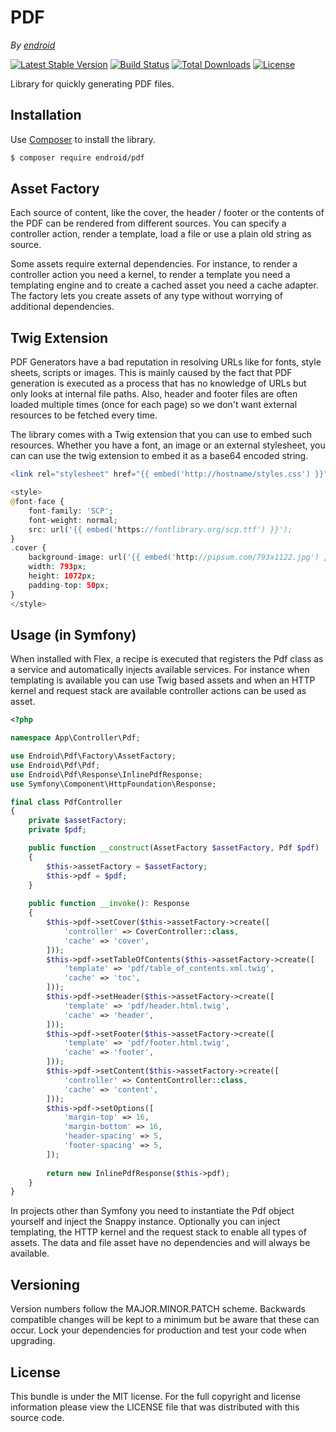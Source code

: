 # PDF

*By [endroid](https://endroid.nl/)*

[![Latest Stable Version](http://img.shields.io/packagist/v/endroid/pdf.svg)](https://packagist.org/packages/endroid/pdf)
[![Build Status](http://img.shields.io/travis/endroid/pdf.svg)](http://travis-ci.org/endroid/pdf)
[![Total Downloads](http://img.shields.io/packagist/dt/endroid/pdf.svg)](https://packagist.org/packages/endroid/pdf)
[![License](http://img.shields.io/packagist/l/endroid/pdf.svg)](https://packagist.org/packages/endroid/pdf)

Library for quickly generating PDF files.

## Installation

Use [Composer](https://getcomposer.org/) to install the library.

``` bash
$ composer require endroid/pdf
```

## Asset Factory

Each source of content, like the cover, the header / footer or the contents of
the PDF can be rendered from different sources. You can specify a controller
action, render a template, load a file or use a plain old string as source.

Some assets require external dependencies. For instance, to render a controller
action you need a kernel, to render a template you need a templating engine and
to create a cached asset you need a cache adapter. The factory lets you create
assets of any type without worrying of additional dependencies.

## Twig Extension

PDF Generators have a bad reputation in resolving URLs like for fonts, style
sheets, scripts or images. This is mainly caused by the fact that PDF generation
is executed as a process that has no knowledge of URLs but only looks at internal
file paths. Also, header and footer files are often loaded multiple times (once
for each page) so we don't want external resources to be fetched every time.

The library comes with a Twig extension that you can use to embed such resources.
Whether you have a font, an image or an external stylesheet, you can can use the
twig extension to embed it as a base64 encoded string.

```php
<link rel="stylesheet" href="{{ embed('http://hostname/styles.css') }}">

<style>
@font-face {
    font-family: 'SCP';
    font-weight: normal;
    src: url('{{ embed('https://fontlibrary.org/scp.ttf') }}');
}
.cover {
    background-image: url('{{ embed('http://pipsum.com/793x1122.jpg') }}');
    width: 793px;
    height: 1072px;
    padding-top: 50px;
}
</style>
```

## Usage (in Symfony)

When installed with Flex, a recipe is executed that registers the Pdf class as
a service and automatically injects available services. For instance when
templating is available you can use Twig based assets and when an HTTP kernel
and request stack are available controller actions can be used as asset.

```php
<?php

namespace App\Controller\Pdf;

use Endroid\Pdf\Factory\AssetFactory;
use Endroid\Pdf\Pdf;
use Endroid\Pdf\Response\InlinePdfResponse;
use Symfony\Component\HttpFoundation\Response;

final class PdfController
{
    private $assetFactory;
    private $pdf;

    public function __construct(AssetFactory $assetFactory, Pdf $pdf)
    {
        $this->assetFactory = $assetFactory;
        $this->pdf = $pdf;
    }
    
    public function __invoke(): Response
    {
        $this->pdf->setCover($this->assetFactory->create([
            'controller' => CoverController::class,
            'cache' => 'cover',
        ]));
        $this->pdf->setTableOfContents($this->assetFactory->create([
            'template' => 'pdf/table_of_contents.xml.twig',
            'cache' => 'toc',
        ]));
        $this->pdf->setHeader($this->assetFactory->create([
            'template' => 'pdf/header.html.twig',
            'cache' => 'header',
        ]));
        $this->pdf->setFooter($this->assetFactory->create([
            'template' => 'pdf/footer.html.twig',
            'cache' => 'footer',
        ]));
        $this->pdf->setContent($this->assetFactory->create([
            'controller' => ContentController::class,
            'cache' => 'content',
        ]));
        $this->pdf->setOptions([
            'margin-top' => 16,
            'margin-bottom' => 16,
            'header-spacing' => 5,
            'footer-spacing' => 5,
        ]);
        
        return new InlinePdfResponse($this->pdf);
    }
}
```

In projects other than Symfony you need to instantiate the Pdf object yourself
and inject the Snappy instance. Optionally you can inject templating, the HTTP
kernel and the request stack to enable all types of assets. The data and file
asset have no dependencies and will always be available.

## Versioning

Version numbers follow the MAJOR.MINOR.PATCH scheme. Backwards compatible
changes will be kept to a minimum but be aware that these can occur. Lock
your dependencies for production and test your code when upgrading.

## License

This bundle is under the MIT license. For the full copyright and license
information please view the LICENSE file that was distributed with this source code.
